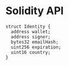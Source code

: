 # 

# Solidity API

```solidity
struct Identity {
  address wallet;
  address signer;
  bytes32 emailHash;
  uint256 expiration;
  uint16 country;
}
```

